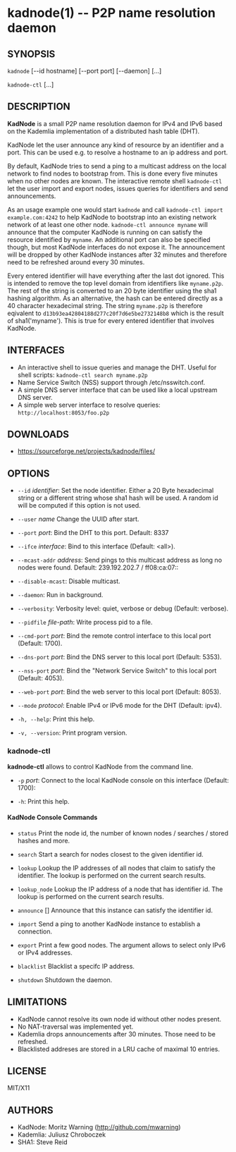 kadnode(1) -- P2P name resolution daemon
=======================================

## SYNOPSIS

`kadnode`  [--id hostname] [--port port] [--daemon] [...]

`kadnode-ctl`  [...]

## DESCRIPTION

**KadNode** is a small P2P name resolution daemon for IPv4 and IPv6 based on the Kademlia
implementation of a distributed hash table (DHT).

KadNode let the user announce any kind of resource by an identifier and a port.
This can be used e.g. to resolve a hostname to an ip address and port.

By default, KadNode tries to send a ping to a multicast address on the local network
to find nodes to bootstrap from. This is done every five minutes when no other nodes are known.
The interactive remote shell `kadnode-ctl` let the user import and export nodes, issues queries for
identifiers and send announcements.

As an usage example one would start `kadnode` and call `kadnode-ctl import example.com:4242`
to help KadNode to bootstrap into an existing network network of at least one other node.
`kadnode-ctl announce myname` will announce that the computer KadNode is running on
can satisfy the resource identified by `myname`. An additional port can also be specified
though, but most KadNode interfaces do not expose it.
The announcement will be dropped by other KadNode instances after 32 minutes and
therefore need to be refreshed around every 30 minutes.

Every entered identifier will have everything after the last dot ignored.
This is intended to remove the top level domain from identifiers like `myname.p2p`.
The rest of the string is converted to an 20 byte identifier using the sha1 hashing algorithm.
As an alternative, the hash can be entered directly as a 40 character hexadecimal string.
The string `myname.p2p` is therefore eqivalent to `d13b93ea42804188d277c20f7d6e5be2732148b8`
which is the result of sha1('myname'). This is true for every entered identifier that involves KadNode.

## INTERFACES

  * An interactive shell to issue queries and manage the DHT. Useful for shell scripts:
  `kadnode-ctl search myname.p2p`
  * Name Service Switch (NSS) support through /etc/nsswitch.conf.
  * A simple DNS server interface that can be used like a local upstream DNS server.
  * A simple web server interface to resolve queries: `http://localhost:8053/foo.p2p`

## DOWNLOADS

  * https://sourceforge.net/projects/kadnode/files/

## OPTIONS
  * `--id` *identifier*:
    Set the node identifier. Either a 20 Byte hexadecimal string or a different string whose sha1 hash will be used. 
	A random id will be computed if this option is not used.

  * `--user` *name*
    Change the UUID after start.

  * `--port` *port*:
    Bind the DHT to this port.
    Default: 8337

  * `--ifce` *interface*:
	Bind to this interface (Default: &lt;all&gt;).

  * `--mcast-addr` *address*:
    Send pings to this multicast address as long no nodes were found.
    Default: 239.192.202.7 / ff08:ca:07::

  * `--disable-mcast`:
    Disable multicast.

  * `--daemon`:
    Run in background.

  * `--verbosity`:
    Verbosity level: quiet, verbose or debug (Default: verbose).

  * `--pidfile` *file-path*:
    Write process pid to a file.

  * `--cmd-port` *port*:
    Bind the remote control interface to this local port (Default: 1700).

  * `--dns-port` *port*:
    Bind the DNS server to this local port (Default: 5353).

  * `--nss-port` *port*:
    Bind the "Network Service Switch" to this local port (Default: 4053).

  * `--web-port` *port*:
    Bind the web server to this local port (Default: 8053).

  * `--mode` *protocol*:
    Enable IPv4 or IPv6 mode for the DHT (Default: ipv4).

  * `-h, --help`:
    Print this help.

  * `-v, --version`:
    Print program version.

### kadnode-ctl

**kadnode-ctl** allows to control KadNode from the command line.

  * `-p` *port*:
    Connect to the local KadNode console on this interface (Default: 1700):

  * `-h`:
    Print this help.

#### KadNode Console Commands

  * `status`
    Print the node id, the number of known nodes / searches / stored hashes and more.

  * `search` <id>
    Start a search for nodes closest to the given identifier id.

  * `lookup` <id>
    Lookup the IP addresses of all nodes that claim to satisfy the identifier.
	The lookup is performed on the current search results.

  * `lookup_node` <id>
    Lookup the IP address of a node that has identifier id.
	The lookup is performed on the current search results.

  * `announce` <id> [<port>]
    Announce that this instance can satisfy the identifier id.

  * `import` <addr>
    Send a ping to another KadNode instance to establish a connection.

  * `export`
    Print a few good nodes. The argument allows to select only IPv6 or IPv4 addresses.

  * `blacklist` <addr>
    Blacklist a specifc IP address.

  * `shutdown`
    Shutdown the daemon.

## LIMITATIONS

  * KadNode cannot resolve its own node id without other nodes present.
  * No NAT-traversal was implemented yet.
  * Kademlia drops announcements after 30 minutes. Those need to be refreshed.
  * Blacklisted addreses are stored in a LRU cache of maximal 10 entries.

## LICENSE

  MIT/X11

## AUTHORS

  * KadNode: Moritz Warning (http://github.com/mwarning)
  * Kademlia: Juliusz Chroboczek
  * SHA1: Steve Reid
